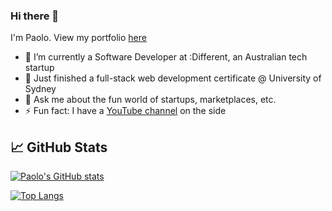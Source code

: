 ### Hi there 👋

I'm Paolo. View my portfolio [here](https://paologarde.com)

- 🔭 I’m currently a Software Developer at :Different, an Australian tech startup
- 🌱 Just finished a full-stack web development certificate @ University of Sydney
- 💬 Ask me about the fun world of startups, marketplaces, etc.
- ⚡ Fun fact: I have a [YouTube channel](http://www.youtube.com/pgblanks) on the side

## &#x1f4c8; GitHub Stats
[![Paolo's GitHub stats](https://github-readme-stats.vercel.app/api?username=rpgarde&count_private=true&show_icons=true&theme=dark)](https://github.com/rpgarde/rpgarde) 

[![Top Langs](https://github-readme-stats.vercel.app/api/top-langs/?username=rpgarde&theme=dark)](https://github.com/rpgarde/rpgarde)
